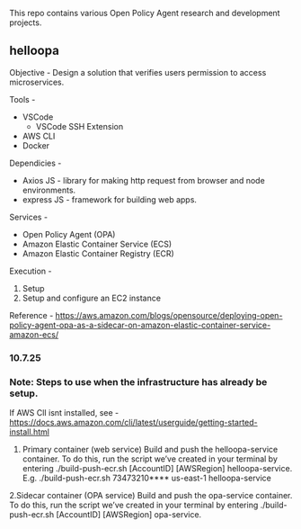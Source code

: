 This repo contains various Open Policy Agent research and development projects.

## helloopa
Objective - Design a solution that verifies users permission to access microservices.

Tools - 
* VSCode
  * VSCode SSH Extension
* AWS CLI
* Docker

Dependicies - 
* Axios JS - library for making http request from browser and node environments.
* express JS - framework for building web apps.

Services - 
* Open Policy Agent (OPA)
* Amazon Elastic Container Service (ECS)
* Amazon Elastic Container Registry (ECR)

Execution - 
1. Setup
2. Setup and configure an EC2 instance

Reference - https://aws.amazon.com/blogs/opensource/deploying-open-policy-agent-opa-as-a-sidecar-on-amazon-elastic-container-service-amazon-ecs/ 

### 10.7.25
### Note: Steps to use when the infrastructure has already be setup.
If AWS ClI isnt installed, see - https://docs.aws.amazon.com/cli/latest/userguide/getting-started-install.html

1. Primary container (web service)
Build and push the helloopa-service container. To do this, run the script we’ve created in your terminal by entering ./build-push-ecr.sh [AccountID] [AWSRegion] helloopa-service. E.g. ./build-push-ecr.sh 73473210**** us-east-1 helloopa-service

2.Sidecar container (OPA service)
Build and push the opa-service container. To do this, run the script we’ve created in your terminal by entering ./build-push-ecr.sh [AccountID] [AWSRegion] opa-service.